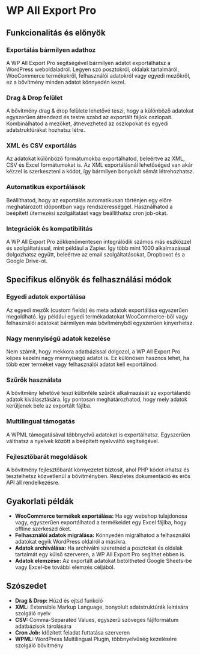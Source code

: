 # WP All Export Pro

## Funkcionalitás és előnyök

### Exportálás bármilyen adathoz
A WP All Export Pro segítségével bármilyen adatot exportálhatsz a WordPress weboldaladról. Legyen szó posztokról, oldalak tartalmáról, WooCommerce termékekről, felhasználói adatokról vagy egyedi mezőkről, ez a bővítmény minden adatot könnyedén kezel.

### Drag & Drop felület
A bővítmény drag & drop felülete lehetővé teszi, hogy a különböző adatokat egyszerűen átrendezd és testre szabd az exportált fájlok oszlopait. Kombinálhatod a mezőket, átnevezheted az oszlopokat és egyedi adatstruktúrákat hozhatsz létre.

### XML és CSV exportálás
Az adatokat különböző formátumokba exportálhatod, beleértve az XML, CSV és Excel formátumokat is. Az XML exportálásnál lehetőséged van akár kézzel is szerkeszteni a kódot, így bármilyen bonyolult sémát létrehozhatsz.

### Automatikus exportálások
Beállíthatod, hogy az exportálás automatikusan történjen egy előre meghatározott időpontban vagy rendszerességgel. Használhatod a beépített ütemezési szolgáltatást vagy beállíthatsz cron job-okat.

### Integrációk és kompatibilitás
A WP All Export Pro zökkenőmentesen integrálódik számos más eszközzel és szolgáltatással, mint például a Zapier. Így több mint 1000 alkalmazással dolgozhatsz együtt, beleértve az email szolgáltatásokat, Dropboxot és a Google Drive-ot.

## Specifikus előnyök és felhasználási módok

### Egyedi adatok exportálása
Az egyedi mezők (custom fields) és meta adatok exportálása egyszerűen megoldható. Így például egyedi termékadatokat WooCommerce-ből vagy felhasználói adatokat bármilyen más bővítményből egyszerűen kinyerhetsz.

### Nagy mennyiségű adatok kezelése
Nem számít, hogy mekkora adatbázissal dolgozol, a WP All Export Pro képes kezelni nagy mennyiségű adatot is. Ez különösen hasznos lehet, ha több ezer terméket vagy felhasználói adatot kell exportálnod.

### Szűrők használata
A bővítmény lehetővé teszi különféle szűrők alkalmazását az exportálandó adatok kiválasztására. Így pontosan meghatározhatod, hogy mely adatok kerüljenek bele az exportált fájlba.

### Multilingual támogatás
A WPML támogatásával többnyelvű adatokat is exportálhatsz. Egyszerűen válthatsz a nyelvek között a beépített nyelvváltó segítségével.

### Fejlesztőbarát megoldások
A bővítmény fejlesztőbarát környezetet biztosít, ahol PHP kódot írhatsz és tesztelhetsz közvetlenül a bővítményben. Részletes dokumentáció és erős API áll rendelkezésre.

## Gyakorlati példák

- **WooCommerce termékek exportálása:** Ha egy webshop tulajdonosa vagy, egyszerűen exportálhatod a termékeidet egy Excel fájlba, hogy offline szerkeszd őket.
- **Felhasználói adatok migrálása:** Könnyedén migrálhatod a felhasználói adatokat egyik WordPress oldalról a másikra.
- **Adatok archiválása:** Ha archiválni szeretnéd a posztokat és oldalak tartalmát egy külső szerveren, a WP All Export Pro segíthet ebben is.
- **Adatok elemzése:** Az exportált adatokat betöltheted Google Sheets-be vagy Excel-be további elemzés céljából.

## Szószedet

- **Drag & Drop:** Húzd és ejtsd funkció
- **XML:** Extensible Markup Language, bonyolult adatstruktúrák leírására szolgáló nyelv
- **CSV:** Comma-Separated Values, egyszerű szöveges fájlformátum adatbázisok tárolására
- **Cron Job:** Időzített feladat futtatása szerveren
- **WPML:** WordPress Multilingual Plugin, többnyelvűség kezelésére szolgáló bővítmény